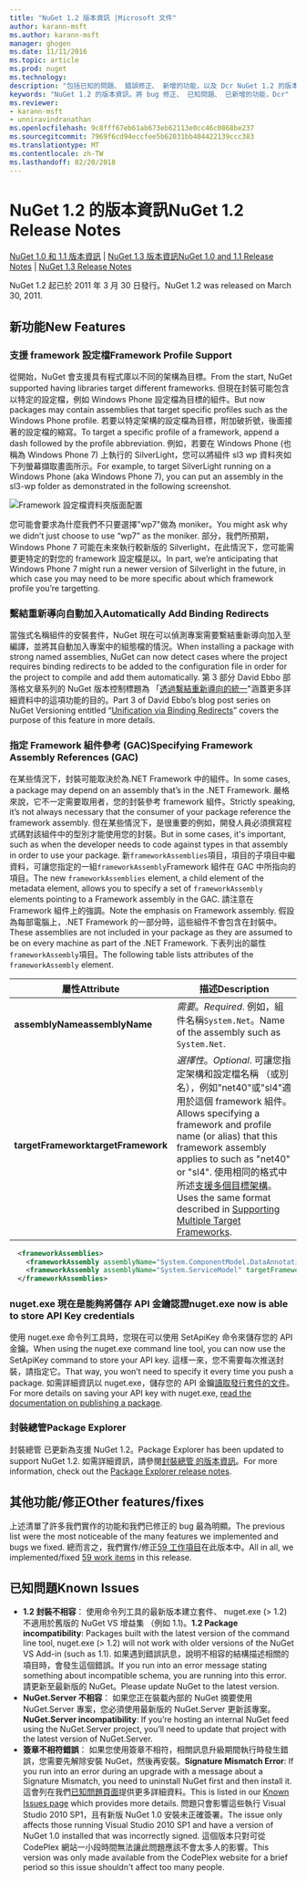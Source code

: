 ```yaml
---
title: "NuGet 1.2 版本資訊 |Microsoft 文件"
author: karann-msft
ms.author: karann-msft
manager: ghogen
ms.date: 11/11/2016
ms.topic: article
ms.prod: nuget
ms.technology: 
description: "包括已知的問題、 錯誤修正、 新增的功能，以及 Dcr NuGet 1.2 的版本資訊。"
keywords: "NuGet 1.2 的版本資訊，將 bug 修正、 已知問題、 已新增的功能，Dcr"
ms.reviewer:
- karann-msft
- unniravindranathan
ms.openlocfilehash: 9c8fff67eb61ab673eb62113e0cc46c0868be237
ms.sourcegitcommit: 7969f6cd94eccfee5b62031bb404422139ccc383
ms.translationtype: MT
ms.contentlocale: zh-TW
ms.lasthandoff: 02/20/2018
---
```

# <a name="nuget-12-release-notes"></a><span data-ttu-id="59ca1-104">NuGet 1.2 的版本資訊</span><span class="sxs-lookup"><span data-stu-id="59ca1-104">NuGet 1.2 Release Notes</span></span>

<span data-ttu-id="59ca1-105">[NuGet 1.0 和 1.1 版本資訊](../release-notes/nuget-1.1.md) | [NuGet 1.3 版本資訊](../release-notes/nuget-1.3.md)</span><span class="sxs-lookup"><span data-stu-id="59ca1-105">[NuGet 1.0 and 1.1 Release Notes](../release-notes/nuget-1.1.md) | [NuGet 1.3 Release Notes](../release-notes/nuget-1.3.md)</span></span>

<span data-ttu-id="59ca1-106">NuGet 1.2 起已於 2011 年 3 月 30 日發行。</span><span class="sxs-lookup"><span data-stu-id="59ca1-106">NuGet 1.2 was released on March 30, 2011.</span></span>

## <a name="new-features"></a><span data-ttu-id="59ca1-107">新功能</span><span class="sxs-lookup"><span data-stu-id="59ca1-107">New Features</span></span>

### <a name="framework-profile-support"></a><span data-ttu-id="59ca1-108">支援 framework 設定檔</span><span class="sxs-lookup"><span data-stu-id="59ca1-108">Framework Profile Support</span></span>

<span data-ttu-id="59ca1-109">從開始，NuGet 會支援具有程式庫以不同的架構為目標。</span><span class="sxs-lookup"><span data-stu-id="59ca1-109">From the start, NuGet supported having libraries target different frameworks.</span></span> <span data-ttu-id="59ca1-110">但現在封裝可能包含以特定的設定檔，例如 Windows Phone 設定檔為目標的組件。</span><span class="sxs-lookup"><span data-stu-id="59ca1-110">But now packages may contain assemblies that target specific profiles such as the Windows Phone profile.</span></span> <span data-ttu-id="59ca1-111">若要以特定架構的設定檔為目標，附加破折號，後面接著的設定檔的縮寫。</span><span class="sxs-lookup"><span data-stu-id="59ca1-111">To target a specific profile of a framework, append a dash followed by the profile abbreviation.</span></span> <span data-ttu-id="59ca1-112">例如，若要在 Windows Phone (也稱為 Windows Phone 7) 上執行的 SilverLight，您可以將組件 sl3 wp 資料夾如下列螢幕擷取畫面所示。</span><span class="sxs-lookup"><span data-stu-id="59ca1-112">For example, to target SilverLight running on a Windows Phone (aka Windows Phone 7), you can put an assembly in the sl3-wp folder as demonstrated in the following screenshot.</span></span>

![Framework 設定檔資料夾版面配置](./media/framework-profile-support.png)

<span data-ttu-id="59ca1-114">您可能會要求為什麼我們不只要選擇"wp7"做為 moniker。</span><span class="sxs-lookup"><span data-stu-id="59ca1-114">You might ask why we didn’t just choose to use “wp7” as the moniker.</span></span> <span data-ttu-id="59ca1-115">部分，我們所預期，Windows Phone 7 可能在未來執行較新版的 Silverlight，在此情況下，您可能需要更特定的對您的 framework 設定檔是以。</span><span class="sxs-lookup"><span data-stu-id="59ca1-115">In part, we’re anticipating that Windows Phone 7 might run a newer version of Silverlight in the future, in which case you may need to be more specific about which framework profile you’re targetting.</span></span>

### <a name="automatically-add-binding-redirects"></a><span data-ttu-id="59ca1-116">繫結重新導向自動加入</span><span class="sxs-lookup"><span data-stu-id="59ca1-116">Automatically Add Binding Redirects</span></span>

<span data-ttu-id="59ca1-117">當強式名稱組件的安裝套件，NuGet 現在可以偵測專案需要繫結重新導向加入至編譯，並將其自動加入專案中的組態檔的情況。</span><span class="sxs-lookup"><span data-stu-id="59ca1-117">When installing a package with strong named assemblies, NuGet can now detect cases where the project requires binding redirects to be added to the configuration file in order for the project to compile and add them automatically.</span></span> <span data-ttu-id="59ca1-118">第 3 部分 David Ebbo 部落格文章系列的 NuGet 版本控制標題為 「[透過繫結重新導向的統一](http://blog.davidebbo.com/2011/01/nuget-versioning-part-3-unification-via.html)"涵蓋更多詳細資料中的這項功能的目的。</span><span class="sxs-lookup"><span data-stu-id="59ca1-118">Part 3 of David Ebbo’s blog post series on NuGet Versioning entitled “[Unification via Binding Redirects](http://blog.davidebbo.com/2011/01/nuget-versioning-part-3-unification-via.html)” covers the purpose of this feature in more details.</span></span>

<a name="framework-assembly-refs"></a>

### <a name="specifying-framework-assembly-references-gac"></a><span data-ttu-id="59ca1-119">指定 Framework 組件參考 (GAC)</span><span class="sxs-lookup"><span data-stu-id="59ca1-119">Specifying Framework Assembly References (GAC)</span></span>

<span data-ttu-id="59ca1-120">在某些情況下，封裝可能取決於為.NET Framework 中的組件。</span><span class="sxs-lookup"><span data-stu-id="59ca1-120">In some cases, a package may depend on an assembly that’s in the .NET Framework.</span></span> <span data-ttu-id="59ca1-121">嚴格來說，它不一定需要取用者，您的封裝參考 framework 組件。</span><span class="sxs-lookup"><span data-stu-id="59ca1-121">Strictly speaking, it’s not always necessary that the consumer of your package reference the framework assembly.</span></span> <span data-ttu-id="59ca1-122">但在某些情況下，是很重要的例如，開發人員必須撰寫程式碼對該組件中的型別才能使用您的封裝。</span><span class="sxs-lookup"><span data-stu-id="59ca1-122">But in some cases, it's important, such as when the developer needs to code against types in that assembly in order to use your package.</span></span> <span data-ttu-id="59ca1-123">新`frameworkAssemblies`項目，項目的子項目中繼資料，可讓您指定的一組`frameworkAssembly`Framework 組件在 GAC 中所指向的項目。</span><span class="sxs-lookup"><span data-stu-id="59ca1-123">The new `frameworkAssemblies` element, a child element of the metadata element, allows you to specify a set of `frameworkAssembly` elements pointing to a Framework assembly in the GAC.</span></span> <span data-ttu-id="59ca1-124">請注意在 Framework 組件上的強調。</span><span class="sxs-lookup"><span data-stu-id="59ca1-124">Note the emphasis on Framework assembly.</span></span>
<span data-ttu-id="59ca1-125">假設為每部電腦上，.NET Framework 的一部分時，這些組件不會包含在封裝中。</span><span class="sxs-lookup"><span data-stu-id="59ca1-125">These assemblies are not included in your package as they are assumed to be on every machine  as part of the .NET Framework.</span></span> <span data-ttu-id="59ca1-126">下表列出的屬性`frameworkAssembly`項目。</span><span class="sxs-lookup"><span data-stu-id="59ca1-126">The following table lists attributes of the `frameworkAssembly` element.</span></span>


|<span data-ttu-id="59ca1-127">屬性</span><span class="sxs-lookup"><span data-stu-id="59ca1-127">Attribute</span></span> |<span data-ttu-id="59ca1-128">描述</span><span class="sxs-lookup"><span data-stu-id="59ca1-128">Description</span></span>|
|----------------|-----------|
|<span data-ttu-id="59ca1-129">**assemblyName**</span><span class="sxs-lookup"><span data-stu-id="59ca1-129">**assemblyName**</span></span>|<span data-ttu-id="59ca1-130">*需要*。</span><span class="sxs-lookup"><span data-stu-id="59ca1-130">*Required*.</span></span> <span data-ttu-id="59ca1-131">例如，組件名稱`System.Net`。</span><span class="sxs-lookup"><span data-stu-id="59ca1-131">Name of the assembly such as `System.Net`.</span></span>|
|<span data-ttu-id="59ca1-132">**targetFramework**</span><span class="sxs-lookup"><span data-stu-id="59ca1-132">**targetFramework**</span></span>|<span data-ttu-id="59ca1-133">*選擇性*。</span><span class="sxs-lookup"><span data-stu-id="59ca1-133">*Optional*.</span></span> <span data-ttu-id="59ca1-134">可讓您指定架構和設定檔名稱 （或別名），例如"net40"或"sl4"適用於這個 framework 組件。</span><span class="sxs-lookup"><span data-stu-id="59ca1-134">Allows specifying a framework and profile name (or alias) that this framework assembly applies to such as "net40" or "sl4".</span></span> <span data-ttu-id="59ca1-135">使用相同的格式中所述[支援多個目標架構](../create-packages/supporting-multiple-target-frameworks.md)。</span><span class="sxs-lookup"><span data-stu-id="59ca1-135">Uses the same format described in [Supporting Multiple Target Frameworks](../create-packages/supporting-multiple-target-frameworks.md).</span></span>|

```xml
  <frameworkAssemblies>
    <frameworkAssembly assemblyName="System.ComponentModel.DataAnnotations" targetFramework="net40" />
    <frameworkAssembly assemblyName="System.ServiceModel" targetFramework="net40" />
  </frameworkAssemblies>
```

### <a name="nugetexe-now-is-able-to-store-api-key-credentials"></a><span data-ttu-id="59ca1-136">nuget.exe 現在是能夠將儲存 API 金鑰認證</span><span class="sxs-lookup"><span data-stu-id="59ca1-136">nuget.exe now is able to store API Key credentials</span></span>

<span data-ttu-id="59ca1-137">使用 nuget.exe 命令列工具時，您現在可以使用 SetApiKey 命令來儲存您的 API 金鑰。</span><span class="sxs-lookup"><span data-stu-id="59ca1-137">When using the nuget.exe command line tool, you can now use the SetApiKey command to store your API key.</span></span> <span data-ttu-id="59ca1-138">這樣一來，您不需要每次推送封裝，請指定它。</span><span class="sxs-lookup"><span data-stu-id="59ca1-138">That way, you won’t need to specify it every time you push a package.</span></span> <span data-ttu-id="59ca1-139">如需詳細資訊以 nuget.exe，儲存您的 API 金鑰[讀取發行套件的文件](../create-packages/publish-a-package.md)。</span><span class="sxs-lookup"><span data-stu-id="59ca1-139">For more details on saving your API key with nuget.exe, [read the documentation on publishing a package](../create-packages/publish-a-package.md).</span></span>

### <a name="package-explorer"></a><span data-ttu-id="59ca1-140">封裝總管</span><span class="sxs-lookup"><span data-stu-id="59ca1-140">Package Explorer</span></span>
<span data-ttu-id="59ca1-141">封裝總管 已更新為支援 NuGet 1.2。</span><span class="sxs-lookup"><span data-stu-id="59ca1-141">Package Explorer has been updated to support NuGet 1.2.</span></span> <span data-ttu-id="59ca1-142">如需詳細資訊，請參閱[封裝總管 的版本資訊](http://nuget.codeplex.com/wikipage?title=New%20features%20in%20NuGet%20Package%20Explorer%201.0)。</span><span class="sxs-lookup"><span data-stu-id="59ca1-142">For more information, check out the [Package Explorer release notes](http://nuget.codeplex.com/wikipage?title=New%20features%20in%20NuGet%20Package%20Explorer%201.0).</span></span>

## <a name="other-featuresfixes"></a><span data-ttu-id="59ca1-143">其他功能/修正</span><span class="sxs-lookup"><span data-stu-id="59ca1-143">Other features/fixes</span></span>

<span data-ttu-id="59ca1-144">上述清單了許多我們實作的功能和我們已修正的 bug 最為明顯。</span><span class="sxs-lookup"><span data-stu-id="59ca1-144">The previous list were the most noticeable of the many features we implemented and bugs we fixed.</span></span> <span data-ttu-id="59ca1-145">總而言之，我們實作/修正[59 工作項目](http://nuget.codeplex.com/workitem/list/advanced?keyword=&status=All&type=All&priority=All&release=NuGet%201.2&assignedTo=All&component=All&sortField=Votes&sortDirection=Descending&page=0)在此版本中。</span><span class="sxs-lookup"><span data-stu-id="59ca1-145">All in all, we implemented/fixed [59 work items](http://nuget.codeplex.com/workitem/list/advanced?keyword=&status=All&type=All&priority=All&release=NuGet%201.2&assignedTo=All&component=All&sortField=Votes&sortDirection=Descending&page=0) in this release.</span></span>

## <a name="known-issues"></a><span data-ttu-id="59ca1-146">已知問題</span><span class="sxs-lookup"><span data-stu-id="59ca1-146">Known Issues</span></span>

* <span data-ttu-id="59ca1-147">**1.2 封裝不相容**： 使用命令列工具的最新版本建立套件、 nuget.exe (> 1.2) 不適用於舊版的 NuGet VS 增益集 （例如 1.1)。</span><span class="sxs-lookup"><span data-stu-id="59ca1-147">**1.2 Package incompatibility**: Packages built with the latest version of the command line tool, nuget.exe (> 1.2) will not work with older versions of the NuGet VS Add-in (such as 1.1).</span></span> <span data-ttu-id="59ca1-148">如果遇到錯誤訊息，說明不相容的結構描述相關的項目時，會發生這個錯誤。</span><span class="sxs-lookup"><span data-stu-id="59ca1-148">If you run into an error message stating something about incompatible schema, you are running into this error.</span></span> <span data-ttu-id="59ca1-149">請更新至最新版的 NuGet。</span><span class="sxs-lookup"><span data-stu-id="59ca1-149">Please update NuGet to the latest version.</span></span>
* <span data-ttu-id="59ca1-150">**NuGet.Server 不相容**： 如果您正在裝載內部的 NuGet 摘要使用 NuGet.Server 專案，您必須使用最新版的 NuGet.Server 更新該專案。</span><span class="sxs-lookup"><span data-stu-id="59ca1-150">**NuGet.Server incompatibility**: If you’re hosting an internal NuGet feed using the NuGet.Server project, you’ll need to update that project with the latest version of NuGet.Server.</span></span>
* <span data-ttu-id="59ca1-151">**簽章不相符錯誤**： 如果您使用簽章不相符，相關訊息升級期間執行時發生錯誤，您需要先解除安裝 NuGet，然後再安裝。</span><span class="sxs-lookup"><span data-stu-id="59ca1-151">**Signature Mismatch Error**: If you run into an error during an upgrade with a message about a Signature Mismatch, you need to uninstall NuGet first and then install it.</span></span> <span data-ttu-id="59ca1-152">這會列在我們[已知問題頁面](../release-notes/known-issues.md)提供更多詳細資料。</span><span class="sxs-lookup"><span data-stu-id="59ca1-152">This is listed in our [Known Issues page](../release-notes/known-issues.md) which provides more details.</span></span> <span data-ttu-id="59ca1-153">問題只會影響這些執行 Visual Studio 2010 SP1，且有新版 NuGet 1.0 安裝未正確簽署。</span><span class="sxs-lookup"><span data-stu-id="59ca1-153">The issue only affects those running Visual Studio 2010 SP1 and have a version of NuGet 1.0 installed that was incorrectly signed.</span></span> <span data-ttu-id="59ca1-154">這個版本只對可從 CodePlex 網站一小段時間無法讓此問題應該不會太多人的影響。</span><span class="sxs-lookup"><span data-stu-id="59ca1-154">This version was only made available from the CodePlex website for a brief period so this issue shouldn't affect too many people.</span></span>